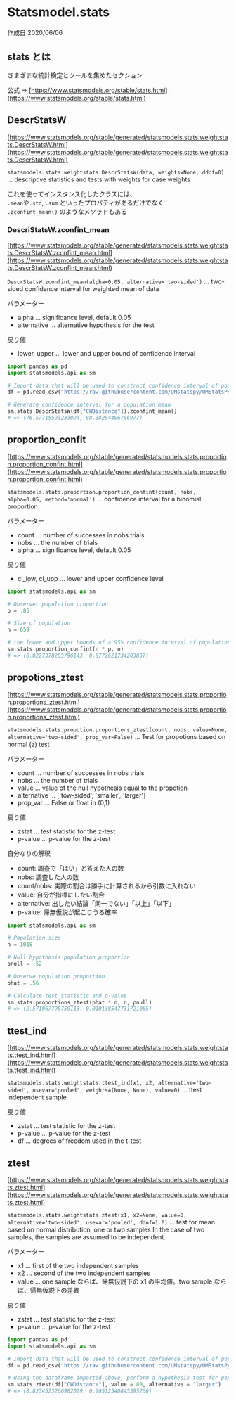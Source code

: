 # Statsmodel.stats

作成日 2020/06/06

## stats とは

さまざまな統計検定とツールを集めたセクション

公式 => [https://www.statsmodels.org/stable/stats.html](https://www.statsmodels.org/stable/stats.html)

## DescrStatsW

[https://www.statsmodels.org/stable/generated/statsmodels.stats.weightstats.DescrStatsW.html](https://www.statsmodels.org/stable/generated/statsmodels.stats.weightstats.DescrStatsW.html)

`statsmodels.stats.weightstats.DescrStatsW(data, weights=None, ddof=0)` ... descriptive statistics and tests with weights for case weights

これを使ってインスタンス化したクラスには、\
`.mean`や`.std`, `.sum` といったプロパティがあるだけでなく\
`.zconfint_mean()` のようなメソッドもある

### DescriStatsW.zconfint_mean

[https://www.statsmodels.org/stable/generated/statsmodels.stats.weightstats.DescrStatsW.zconfint_mean.html](https://www.statsmodels.org/stable/generated/statsmodels.stats.weightstats.DescrStatsW.zconfint_mean.html)

`DescrStatsW.zconfint_mean(alpha=0.05, alternative='two-sided')` ... two-sided confidence interval for weighted mean of data

パラメーター

- alpha ... significance level, default 0.05
- alternative ... alternative hypothesis for the test

戻り値

- lower, upper ... lower and upper bound of confidence interval

```python
import pandas as pd
import statsmodels.api as sm

# Import data that will be used to construct confidence interval of population mean
df = pd.read_csv("https://raw.githubusercontent.com/UMstatspy/UMStatsPy/master/Course_1/Cartwheeldata.csv")

# Generate confidence interval for a population mean
sm.stats.DescrStatsW(df["CWDistance"]).zconfint_mean()
# => (76.57715593233024, 88.38284406766977)
```

## proportion_confit

[https://www.statsmodels.org/stable/generated/statsmodels.stats.proportion.proportion_confint.html](https://www.statsmodels.org/stable/generated/statsmodels.stats.proportion.proportion_confint.html)

`statsmodels.stats.proportion.proportion_confint(count, nobs, alpha=0.05, method='normal')` ... confidence interval for a binomial proportion

パラメーター

- count ... number of successes in nobs trials
- nobs ... the number of trials
- alpha ... significance level, default 0.05

戻り値

- ci_low, ci_upp ... lower and upper confidence level

```python
import statsmodels.api as sm

# Observer population proportion
p = .85

# Size of population
n = 659

# the lower and upper bounds of a 95% confidence interval of population proportion
sm.stats.proportion_confint(n * p, n)
# => (0.8227378265796143, 0.8772621734203857)
```

## propotions_ztest

[https://www.statsmodels.org/stable/generated/statsmodels.stats.proportion.proportions_ztest.html](https://www.statsmodels.org/stable/generated/statsmodels.stats.proportion.proportions_ztest.html)

`statsmodels.stats.propotion.proportions_ztest(count, nobs, value=None, alternative='two-sided', prop_var=False)` ... Test for propotions based on normal (z) test

パラメーター

- count ... number of successes in nobs trials
- nobs ... the number of trials
- value ... value of the null hypothesis equal to the propotion
- alternative ... ['tow-sided', 'smaller', 'larger']
- prop_var ... False or float in (0,1)

戻り値

- zstat ... test statistic for the z-test
- p-value ... p-value for the z-test

自分なりの解釈

- count: 調査で「はい」と答えた人の数
- nobs: 調査した人の数
- count/nobs: 実際の割合は勝手に計算されるから引数に入れない
- value: 自分が指標にしたい割合
- alternative: 出したい結論「同一でない」「以上」「以下」
- p-value: 帰無仮説が起こりうる確率

```python
import statsmodels.api as sm

# Population size
n = 1018

# Null hypothesis population proportion
pnull = .52

# Observe population proportion
phat = .56

# Calculate test statistic and p-value
sm.stats.proportions_ztest(phat * n, n, pnull)
# => (2.571067795759113, 0.010138547731721065)
```

## ttest_ind

[https://www.statsmodels.org/stable/generated/statsmodels.stats.weightstats.ttest_ind.html](https://www.statsmodels.org/stable/generated/statsmodels.stats.weightstats.ttest_ind.html)

`statsmodels.stats.weightstats.ttest_ind(x1, x2, alternative='two-sided', usevar='pooled', weights=(None, None), value=0)` ... ttest independent sample

戻り値

- zstat ... test statistic for the z-test
- p-value ... p-value for the z-test
- df ... degrees of freedom used in the t-test

## ztest

[https://www.statsmodels.org/stable/generated/statsmodels.stats.weightstats.ztest.html](https://www.statsmodels.org/stable/generated/statsmodels.stats.weightstats.ztest.html)

`statsmodels.stats.weightstats.ztest(x1, x2=None, value=0, alternative='two-sided', usevar='pooled', ddof=1.0)` ... test for mean based on normal distribution, one or two samples In the case of two samples, the samples are assumed to be independent.

パラメーター

- x1 ... first of the two independent samples
- x2 ... second of the two independent samples
- value ... one sample ならば、帰無仮説下の x1 の平均値。two sample ならば、帰無仮説下の差異

戻り値

- zstat ... test statistic for the z-test
- p-value ... p-value for the z-test

```python
import pandas as pd
import statsmodels.api as sm

# Import data that will be used to construct confidence interval of population mean
df = pd.read_csv("https://raw.githubusercontent.com/UMstatspy/UMStatsPy/master/Course_1/Cartwheeldata.csv")

# Using the dataframe imported above, perform a hypothesis test for population mean
sm.stats.ztest(df["CWDistance"], value = 80, alternative = "larger")
# => (0.8234523266982029, 0.20512540845395266)
```
